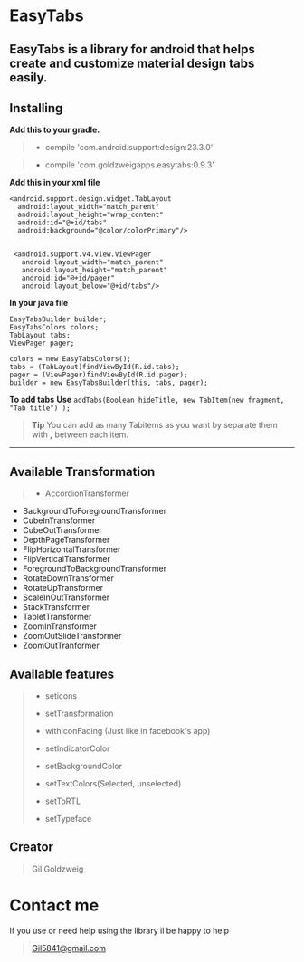 EasyTabs
===================


EasyTabs is a library for android that helps create and customize material design tabs easily.
----------


Installing
-------------

**Add this to your gradle.**

> - compile 'com.android.support:design:23.3.0'

> - compile 'com.goldzweigapps.easytabs:0.9.3'


**Add this in your xml file**

    <android.support.design.widget.TabLayout
      android:layout_width="match_parent"
      android:layout_height="wrap_content"
      android:id="@+id/tabs"
      android:background="@color/colorPrimary"/>


     <android.support.v4.view.ViewPager
       android:layout_width="match_parent"
       android:layout_height="match_parent"
       android:id="@+id/pager"
       android:layout_below="@+id/tabs"/>

**In your java file**

    EasyTabsBuilder builder;
    EasyTabsColors colors;
    TabLayout tabs;
    ViewPager pager;

    colors = new EasyTabsColors();
    tabs = (TabLayout)findViewById(R.id.tabs);
    pager = (ViewPager)findViewById(R.id.pager);
    builder = new EasyTabsBuilder(this, tabs, pager);

**To add tabs**
 **Use** 
 `addTabs(Boolean hideTitle, new TabItem(new fragment, "Tab title") );`
> **Tip** 
> You can add as many Tabitems as you want by separate them with **,** between each item.

----------


Available Transformation
-------------------


>    - AccordionTransformer
   - BackgroundToForegroundTransformer
   - CubeInTransformer
   - CubeOutTransformer
   -  DepthPageTransformer
   - FlipHorizontalTransformer
   - 	FlipVerticalTransformer
   - ForegroundToBackgroundTransformer
   - RotateDownTransformer
   - RotateUpTransformer
   - ScaleInOutTransformer
   -  StackTransformer
   - TabletTransformer
   - ZoomInTransformer
   - ZoomOutSlideTransformer
   -  ZoomOutTranformer


Available features
-------------------
>    - seticons
>    - setTransformation
> 
>    - withIconFading (Just like in facebook's app)
> 
>    - setIndicatorColor
> 
>    - setBackgroundColor
>    
>    - setTextColors(Selected, unselected)
> 
>    - setToRTL
>   
>    - setTypeface

  

Creator
-------
> Gil Goldzweig


Contact me
=======
If you use or need help using the library il be happy to help
> Gil5841@gmail.com
